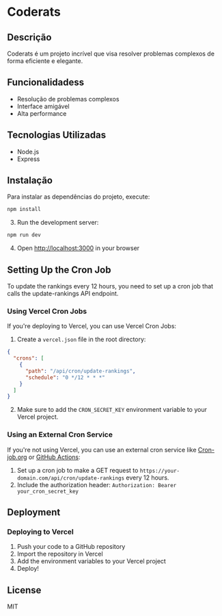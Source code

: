 # Coderats

## Descrição
Coderats é um projeto incrível que visa resolver problemas complexos de forma eficiente e elegante.

## Funcionalidadess
- Resolução de problemas complexos
- Interface amigável
- Alta performance

## Tecnologias Utilizadas
- Node.js
- Express

## Instalação
Para instalar as dependências do projeto, execute:
```bash
npm install
```

3. Run the development server:

```bash
npm run dev
```

4. Open [http://localhost:3000](http://localhost:3000) in your browser

## Setting Up the Cron Job

To update the rankings every 12 hours, you need to set up a cron job that calls the update-rankings API endpoint.

### Using Vercel Cron Jobs

If you're deploying to Vercel, you can use Vercel Cron Jobs:

1. Create a `vercel.json` file in the root directory:

```json
{
  "crons": [
    {
      "path": "/api/cron/update-rankings",
      "schedule": "0 */12 * * *"
    }
  ]
}
```

2. Make sure to add the `CRON_SECRET_KEY` environment variable to your Vercel project.

### Using an External Cron Service

If you're not using Vercel, you can use an external cron service like [Cron-job.org](https://cron-job.org/) or [GitHub Actions](https://github.com/features/actions):

1. Set up a cron job to make a GET request to `https://your-domain.com/api/cron/update-rankings` every 12 hours.
2. Include the authorization header: `Authorization: Bearer your_cron_secret_key`

## Deployment

### Deploying to Vercel

1. Push your code to a GitHub repository
2. Import the repository in Vercel
3. Add the environment variables to your Vercel project
4. Deploy!

## License

MIT

